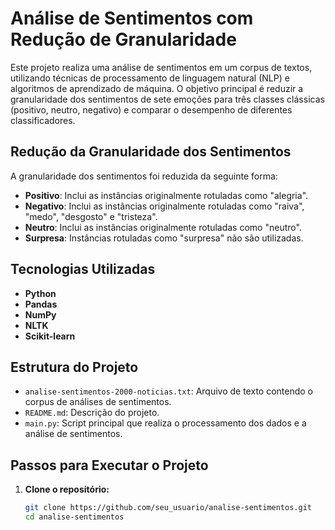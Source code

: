 # Análise de Sentimentos com Redução de Granularidade

Este projeto realiza uma análise de sentimentos em um corpus de textos, utilizando técnicas de processamento de linguagem natural (NLP) e algoritmos de aprendizado de máquina. O objetivo principal é reduzir a granularidade dos sentimentos de sete emoções para três classes clássicas (positivo, neutro, negativo) e comparar o desempenho de diferentes classificadores.

## Redução da Granularidade dos Sentimentos

A granularidade dos sentimentos foi reduzida da seguinte forma:
- **Positivo**: Inclui as instâncias originalmente rotuladas como "alegria".
- **Negativo**: Inclui as instâncias originalmente rotuladas como "raiva", "medo", "desgosto" e "tristeza".
- **Neutro**: Inclui as instâncias originalmente rotuladas como "neutro".
- **Surpresa**: Instâncias rotuladas como "surpresa" não são utilizadas.

## Tecnologias Utilizadas

- **Python**
- **Pandas**
- **NumPy**
- **NLTK**
- **Scikit-learn**

## Estrutura do Projeto

- `analise-sentimentos-2000-noticias.txt`: Arquivo de texto contendo o corpus de análises de sentimentos.
- `README.md`: Descrição do projeto.
- `main.py`: Script principal que realiza o processamento dos dados e a análise de sentimentos.

## Passos para Executar o Projeto

1. **Clone o repositório:**
   ```bash
   git clone https://github.com/seu_usuario/analise-sentimentos.git
   cd analise-sentimentos
